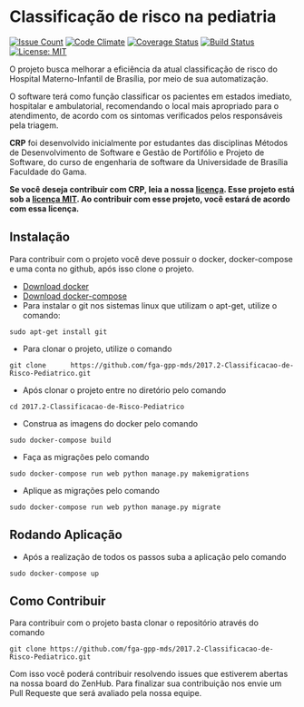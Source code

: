 
# Classificação de risco na pediatria
  [![Issue Count](https://codeclimate.com/github/fga-gpp-mds/2017.2-Classificacao-de-Risco-Pediatrico/badges/issue_count.svg)](https://codeclimate.com/github/fga-gpp-mds/2017.2-Classificacao-de-Risco-Pediatrico)
  [![Code Climate](https://codeclimate.com/github/fga-gpp-mds/2017.2-Classificacao-de-Risco-Pediatrico/badges/gpa.svg)](https://codeclimate.com/github/fga-gpp-mds/2017.2-Classificacao-de-Risco-Pediatrico)
  [![Coverage Status](https://coveralls.io/repos/github/fga-gpp-mds/2017.2-Classificacao-de-Risco-Pediatrico/badge.svg?branch=master)](https://coveralls.io/github/fga-gpp-mds/2017.2-Classificacao-de-Risco-Pediatrico?branch=master)
  [![Build Status](https://travis-ci.org/fga-gpp-mds/2017.2-Classificacao-de-Risco-Pediatrico.svg?branch=master)](https://travis-ci.org/fga-gpp-mds/2017.2-Classificacao-de-Risco-Pediatrico)
  [![License: MIT](https://img.shields.io/badge/License-MIT-blue.svg)](https://opensource.org/licenses/MIT)

O projeto busca melhorar a eficiência da atual classificação de risco do Hospital Materno-Infantil de Brasília, por meio de sua automatização.

O software terá como função classificar os pacientes em estados imediato,  hospitalar e ambulatorial, recomendando o local mais apropriado para o atendimento, de acordo com os sintomas verificados pelos responsáveis pela triagem.

**CRP** foi desenvolvido inicialmente por estudantes das disciplinas Métodos de Desenvolvimento de Software e Gestão de Portifólio e Projeto de Software, do curso de engenharia de software da Universidade de Brasília Faculdade do Gama.


**Se você deseja contribuir com CRP, leia a nossa [licença](https://github.com/fga-gpp-mds/2017.2-Classificacao-de-Risco-Pediatrico/blob/master/LICENSE). Esse projeto está sob a [licença MIT](https://mit-license.org/). Ao contribuir com esse projeto, você estará de acordo com essa licença.**


## Instalação

Para contribuir com o projeto você deve possuir o docker, docker-compose e uma conta no github, após isso clone o projeto.
  - [Download docker](https://docs.docker.com/engine/installation/)
  - [Download docker-compose](https://docs.docker.com/compose/install/)
  - Para instalar o git nos sistemas linux que utilizam o apt-get, utilize o comando:

  ``` sudo apt-get install git ```

  - Para clonar o projeto, utilize o comando

  `git clone      https://github.com/fga-gpp-mds/2017.2-Classificacao-de-Risco-Pediatrico.git`

  - Após clonar o projeto entre no diretório pelo comando

  `cd 2017.2-Classificacao-de-Risco-Pediatrico`

  - Construa as imagens do docker pelo comando

  `sudo docker-compose build`

  - Faça as migrações pelo comando

  `sudo docker-compose run web python manage.py makemigrations`

  - Aplique as migrações pelo comando

  `sudo docker-compose run web python manage.py migrate`

  ## Rodando Aplicação

  - Após a realização de todos os passos suba a aplicação pelo comando

  `sudo docker-compose up`

## Como Contribuir

Para contribuir com o projeto basta clonar o repositório através do comando
```shell
git clone https://github.com/fga-gpp-mds/2017.2-Classificacao-de-Risco-Pediatrico.git
```
Com isso você poderá contribuir resolvendo issues que estiverem abertas na nossa board do ZenHub. Para finalizar sua contribuição nos envie um Pull Requeste que será avaliado pela nossa equipe.
